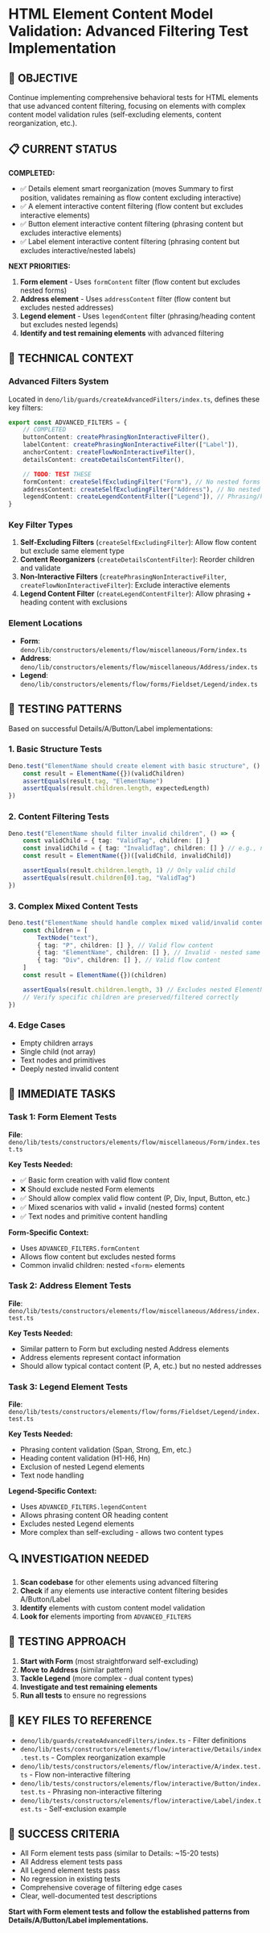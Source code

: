 # HTML Element Content Model Validation: Advanced Filtering Test Implementation

## 🎯 **OBJECTIVE**

Continue implementing comprehensive behavioral tests for HTML elements that use advanced content filtering, focusing on elements with complex content model validation rules (self-excluding elements, content reorganization, etc.).

## 📋 **CURRENT STATUS**

**COMPLETED:**

- ✅ Details element smart reorganization (moves Summary to first position, validates remaining as flow content excluding interactive)
- ✅ A element interactive content filtering (flow content but excludes interactive elements)
- ✅ Button element interactive content filtering (phrasing content but excludes interactive elements)
- ✅ Label element interactive content filtering (phrasing content but excludes interactive/nested labels)

**NEXT PRIORITIES:**

1. **Form element** - Uses `formContent` filter (flow content but excludes nested forms)
2. **Address element** - Uses `addressContent` filter (flow content but excludes nested addresses)
3. **Legend element** - Uses `legendContent` filter (phrasing/heading content but excludes nested legends)
4. **Identify and test remaining elements** with advanced filtering

## 🔧 **TECHNICAL CONTEXT**

### Advanced Filters System

Located in `deno/lib/guards/createAdvancedFilters/index.ts`, defines these key filters:

```typescript
export const ADVANCED_FILTERS = {
	// COMPLETED
	buttonContent: createPhrasingNonInteractiveFilter(),
	labelContent: createPhrasingNonInteractiveFilter(["Label"]),
	anchorContent: createFlowNonInteractiveFilter(),
	detailsContent: createDetailsContentFilter(),

	// TODO: TEST THESE
	formContent: createSelfExcludingFilter("Form"), // No nested forms
	addressContent: createSelfExcludingFilter("Address"), // No nested addresses
	legendContent: createLegendContentFilter(["Legend"]), // Phrasing/heading, no nested legends
}
```

### Key Filter Types

1. **Self-Excluding Filters** (`createSelfExcludingFilter`): Allow flow content but exclude same element type
2. **Content Reorganizers** (`createDetailsContentFilter`): Reorder children and validate
3. **Non-Interactive Filters** (`createPhrasingNonInteractiveFilter`, `createFlowNonInteractiveFilter`): Exclude interactive elements
4. **Legend Content Filter** (`createLegendContentFilter`): Allow phrasing + heading content with exclusions

### Element Locations

- **Form**: `deno/lib/constructors/elements/flow/miscellaneous/Form/index.ts`
- **Address**: `deno/lib/constructors/elements/flow/miscellaneous/Address/index.ts`
- **Legend**: `deno/lib/constructors/elements/flow/forms/Fieldset/Legend/index.ts`

## 📝 **TESTING PATTERNS**

Based on successful Details/A/Button/Label implementations:

### 1. Basic Structure Tests

```typescript
Deno.test("ElementName should create element with basic structure", () => {
	const result = ElementName({})(validChildren)
	assertEquals(result.tag, "ElementName")
	assertEquals(result.children.length, expectedLength)
})
```

### 2. Content Filtering Tests

```typescript
Deno.test("ElementName should filter invalid children", () => {
	const validChild = { tag: "ValidTag", children: [] }
	const invalidChild = { tag: "InvalidTag", children: [] } // e.g., nested ElementName
	const result = ElementName({})([validChild, invalidChild])

	assertEquals(result.children.length, 1) // Only valid child
	assertEquals(result.children[0].tag, "ValidTag")
})
```

### 3. Complex Mixed Content Tests

```typescript
Deno.test("ElementName should handle complex mixed valid/invalid content", () => {
	const children = [
		TextNode("text"),
		{ tag: "P", children: [] }, // Valid flow content
		{ tag: "ElementName", children: [] }, // Invalid - nested same element
		{ tag: "Div", children: [] }, // Valid flow content
	]
	const result = ElementName({})(children)

	assertEquals(result.children.length, 3) // Excludes nested ElementName
	// Verify specific children are preserved/filtered correctly
})
```

### 4. Edge Cases

- Empty children arrays
- Single child (not array)
- Text nodes and primitives
- Deeply nested invalid content

## 🎯 **IMMEDIATE TASKS**

### Task 1: Form Element Tests

**File**: `deno/lib/tests/constructors/elements/flow/miscellaneous/Form/index.test.ts`

**Key Tests Needed:**

- ✅ Basic form creation with valid flow content
- ❌ Should exclude nested Form elements
- ✅ Should allow complex valid flow content (P, Div, Input, Button, etc.)
- ✅ Mixed scenarios with valid + invalid (nested forms) content
- ✅ Text nodes and primitive content handling

**Form-Specific Context:**

- Uses `ADVANCED_FILTERS.formContent`
- Allows flow content but excludes nested forms
- Common invalid children: nested `<form>` elements

### Task 2: Address Element Tests

**File**: `deno/lib/tests/constructors/elements/flow/miscellaneous/Address/index.test.ts`

**Key Tests Needed:**

- Similar pattern to Form but excluding nested Address elements
- Address elements represent contact information
- Should allow typical contact content (P, A, etc.) but no nested addresses

### Task 3: Legend Element Tests

**File**: `deno/lib/tests/constructors/elements/flow/forms/Fieldset/Legend/index.test.ts`

**Key Tests Needed:**

- Phrasing content validation (Span, Strong, Em, etc.)
- Heading content validation (H1-H6, Hn)
- Exclusion of nested Legend elements
- Text node handling

**Legend-Specific Context:**

- Uses `ADVANCED_FILTERS.legendContent`
- Allows phrasing content OR heading content
- Excludes nested Legend elements
- More complex than self-excluding - allows two content types

## 🔍 **INVESTIGATION NEEDED**

1. **Scan codebase** for other elements using advanced filtering
2. **Check** if any elements use interactive content filtering besides A/Button/Label
3. **Identify** elements with custom content model validation
4. **Look for** elements importing from `ADVANCED_FILTERS`

## 🧪 **TESTING APPROACH**

1. **Start with Form** (most straightforward self-excluding)
2. **Move to Address** (similar pattern)
3. **Tackle Legend** (more complex - dual content types)
4. **Investigate and test remaining elements**
5. **Run all tests** to ensure no regressions

## 📁 **KEY FILES TO REFERENCE**

- `deno/lib/guards/createAdvancedFilters/index.ts` - Filter definitions
- `deno/lib/tests/constructors/elements/flow/interactive/Details/index.test.ts` - Complex reorganization example
- `deno/lib/tests/constructors/elements/flow/interactive/A/index.test.ts` - Flow non-interactive filtering
- `deno/lib/tests/constructors/elements/flow/interactive/Button/index.test.ts` - Phrasing non-interactive filtering
- `deno/lib/tests/constructors/elements/flow/interactive/Label/index.test.ts` - Self-exclusion example

## 🚀 **SUCCESS CRITERIA**

- All Form element tests pass (similar to Details: ~15-20 tests)
- All Address element tests pass
- All Legend element tests pass
- No regression in existing tests
- Comprehensive coverage of filtering edge cases
- Clear, well-documented test descriptions

**Start with Form element tests and follow the established patterns from Details/A/Button/Label implementations.**
